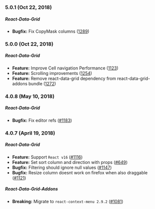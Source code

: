 
### 5.0.1 (Oct 22, 2018)

##### React-Data-Grid
- **Bugfix:** Fix CopyMask columns ([1289](https://github.com/adazzle/react-data-grid/pull/1272))


### 5.0.0 (Oct 22, 2018)

##### React-Data-Grid
- **Feature:** Improve Cell navigation Performance ([1123](https://github.com/adazzle/react-data-grid/pull/1123))
- **Feature:** Scrolling improvements ([1254](https://github.com/adazzle/react-data-grid/pull/1254))
- **Feature:** Remove react-data-grid dependency from react-data-grid-addons bundle  ([1272](https://github.com/adazzle/react-data-grid/pull/1272))




### 4.0.8 (May 10, 2018)

##### React-Data-Grid
- **Bugfix:** Fix editor refs ([#1183](https://github.com/adazzle/react-data-grid/pull/1183))

### 4.0.7 (April 19, 2018)

##### React-Data-Grid
- **Feature:** Support `React v16` ([#1116](https://github.com/adazzle/react-data-grid/pull/1116))
- **Feature:** Set sort column and direction with props ([#649](https://github.com/adazzle/react-data-grid/pull/649))
- **Bugfix:** Filtering should ignore null values ([#1147](https://github.com/adazzle/react-data-grid/pull/1147))
- **Bugfix:** Resize column doesnt work on firefox when also draggable ([#1121](https://github.com/adazzle/react-data-grid/pull/1121))

##### React-Data-Grid-Addons
- **Breaking:** Migrate to `react-context-menu 2.9.2` ([#1081](https://github.com/adazzle/react-data-grid/pull/1081))
